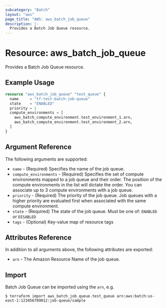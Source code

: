 ```yaml
---
subcategory: "Batch"
layout: "aws"
page_title: "AWS: aws_batch_job_queue"
description: |-
  Provides a Batch Job Queue resource.
---
```


# Resource: aws_batch_job_queue

Provides a Batch Job Queue resource.

## Example Usage

```terraform
resource "aws_batch_job_queue" "test_queue" {
  name     = "tf-test-batch-job-queue"
  state    = "ENABLED"
  priority = 1
  compute_environments = [
    aws_batch_compute_environment.test_environment_1.arn,
    aws_batch_compute_environment.test_environment_2.arn,
  ]
}
```

## Argument Reference

The following arguments are supported:

* `name` - (Required) Specifies the name of the job queue.
* `compute_environments` - (Required) Specifies the set of compute environments
    mapped to a job queue and their order.  The position of the compute environments
    in the list will dictate the order. You can associate up to 3 compute environments
    with a job queue.
* `priority` - (Required) The priority of the job queue. Job queues with a higher priority
    are evaluated first when associated with the same compute environment.
* `state` - (Required) The state of the job queue. Must be one of: `ENABLED` or `DISABLED`
* `tags` - (Optional) Key-value map of resource tags

## Attributes Reference

In addition to all arguments above, the following attributes are exported:

* `arn` - The Amazon Resource Name of the job queue.

## Import

Batch Job Queue can be imported using the `arn`, e.g.

```
$ terraform import aws_batch_job_queue.test_queue arn:aws:batch:us-east-1:123456789012:job-queue/sample
```
